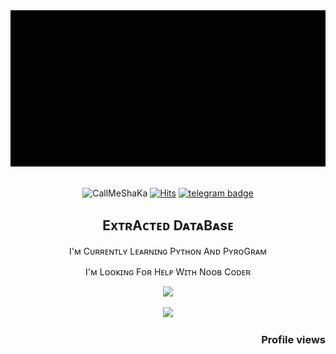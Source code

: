 

<div margin-left: 400px align="center" width="600">

<img src="https://github.com/CallMeShaKa/CallMeShaKa/blob/main/HEHECODE.gif" alt=" Hello <𝚌𝚘𝚍𝚎𝚛𝚜/> " width="1200" height="250"/>
</div>

<div align="center" width="50">
  
<br><img src="https://komarev.com/ghpvc/?username=CallMeShaKa &style=flat-square" alt="CallMeShaKa" />
[![Hits](https://hits.seeyoufarm.com/api/count/incr/badge.svg?url=https%3A%2F%2Fgithub.com%2Fcallmeshaka&count_bg=%2379C83D&title_bg=%23555555&icon=mediafire.svg&icon_color=%23E7E7E7&title=HITS&edge_flat=false)](https://hits.seeyoufarm.com)
[![telegram badge](https://img.shields.io/badge/Telegram-30302f?style=flat&logo=telegram)](https://t.me/ShaKaOp)



## ExᴛʀAᴄᴛᴇᴅ DᴀᴛᴀBᴀsᴇ 


  I'ᴍ Cᴜʀʀᴇɴᴛʟʏ Lᴇᴀʀɴɪɴɢ Pʏᴛʜᴏɴ Aɴᴅ PʏʀᴏGʀᴀᴍ

  I'ᴍ Lᴏᴏᴋɪɴɢ Fᴏʀ Hᴇʟᴘ Wɪᴛʜ Nᴏᴏʙ Cᴏᴅᴇʀ



<p align="center"><a href="https://github.com/CallMeShaKa"><img src="https://github-readme-stats.vercel.app/api?username=CallMeShaKa&show_icons=true&theme=radical"></a></p>
<p align="center"><a href="https://github.com/CallMeShaKa"><img src="ht

<h3>Quick Links</h3>
<a href="https://github.com/CallMeShaKa"><img src="https://img.shields.io/github/followers/CallMeShaKa.svg?style=social&label=Follow&maxAge=2592000" alt="" align="left"></a>
<h3 align="right">Profile views</h3>
<img src="https://count.getloli.com/get/@CallMeShaKa?theme=rule34" alt="" srcset="" align="right">
  
<div align="left">
    <a href="https://t.me/ShakaOp"><img src="https://img.shields.io/badge/@ShaKaOp-30302f?style=flat-square&logo=telegram" alt="" srcset=""></a>
    <a href="mailto:me@mrsammyxd@gmail.com"><img src="https://img.shields.io/badge/Mail%20Me-30302f?style=fflat-square&logo=gmail" alt="" srcset=""></a>
